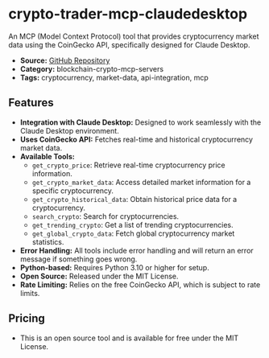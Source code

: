 # crypto-trader-mcp-claudedesktop

An MCP (Model Context Protocol) tool that provides cryptocurrency market data using the CoinGecko API, specifically designed for Claude Desktop.

- **Source:** [GitHub Repository](https://github.com/SaintDoresh/Crypto-Trader-MCP-ClaudeDesktop.git)
- **Category:** blockchain-crypto-mcp-servers
- **Tags:** cryptocurrency, market-data, api-integration, mcp

## Features
- **Integration with Claude Desktop:** Designed to work seamlessly with the Claude Desktop environment.
- **Uses CoinGecko API:** Fetches real-time and historical cryptocurrency market data.
- **Available Tools:**
  - `get_crypto_price`: Retrieve real-time cryptocurrency price information.
  - `get_crypto_market_data`: Access detailed market information for a specific cryptocurrency.
  - `get_crypto_historical_data`: Obtain historical price data for a cryptocurrency.
  - `search_crypto`: Search for cryptocurrencies.
  - `get_trending_crypto`: Get a list of trending cryptocurrencies.
  - `get_global_crypto_data`: Fetch global cryptocurrency market statistics.
- **Error Handling:** All tools include error handling and will return an error message if something goes wrong.
- **Python-based:** Requires Python 3.10 or higher for setup.
- **Open Source:** Released under the MIT License.
- **Rate Limiting:** Relies on the free CoinGecko API, which is subject to rate limits.

## Pricing
- This is an open source tool and is available for free under the MIT License.
